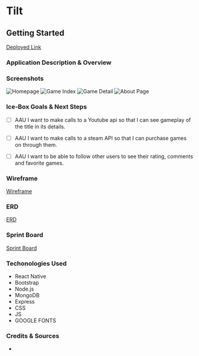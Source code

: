 # Tilt


## **Getting Started**

[Deployed Link]()


### **Application Description & Overview** 



### **Screenshots**

![Homepage]()
![Game Index]()
![Game Detail]()
![About Page]()


### **Ice-Box Goals & Next Steps** 

- [ ] AAU I want to make calls to a Youtube api so that I can see gameplay of the title in its details.
- [ ] AAU I want to make calls to a steam API so that I can purchase games on through them.
- [ ] AAU I want to be able to follow other users to see their rating, comments and favorite games.




### **Wireframe**

[Wireframe](https://whimsical.com/unit-4-proj-C4x4t85EFD883Dj2x69NNu)

### **ERD**

[ERD](https://whimsical.com/u4p-FhcVbZSmytyeWQrjX2P7bt)



### **Sprint Board**

[Sprint Board](https://trello.com/b/sCZE4iqp/unit-4-sprint-board)

### **Techonologies Used**

- React Native 
- Bootstrap 
- Node.js
- MongoDB
- Express 
- CSS 
- JS
- GOOGLE FONTS 


### **Credits & Sources** 

- []()
  

